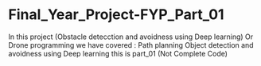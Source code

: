 # Final_Year_Project-FYP_Part_01
In this project (Obstacle detecction and avoidness using Deep learning) Or Drone programming we have covered :
Path planning
Object detection and avoidness using Deep learning
this is part_01 (Not Complete Code)
